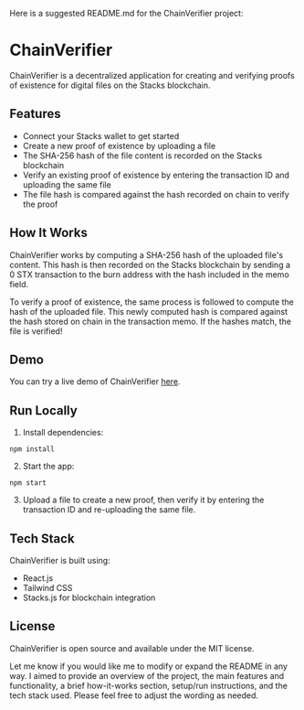 Here is a suggested README.md for the ChainVerifier project:

# ChainVerifier 

ChainVerifier is a decentralized application for creating and verifying proofs of existence for digital files on the Stacks blockchain.

## Features

- Connect your Stacks wallet to get started 
- Create a new proof of existence by uploading a file 
- The SHA-256 hash of the file content is recorded on the Stacks blockchain 
- Verify an existing proof of existence by entering the transaction ID and uploading the same file 
- The file hash is compared against the hash recorded on chain to verify the proof

## How It Works

ChainVerifier works by computing a SHA-256 hash of the uploaded file's content. This hash is then recorded on the Stacks blockchain by sending a 0 STX transaction to the burn address with the hash included in the memo field.

To verify a proof of existence, the same process is followed to compute the hash of the uploaded file. This newly computed hash is compared against the hash stored on chain in the transaction memo. If the hashes match, the file is verified!

## Demo

You can try a live demo of ChainVerifier [here](https://URL).

## Run Locally

1. Install dependencies:

```
npm install
```

2. Start the app: 

```
npm start
```

3. Upload a file to create a new proof, then verify it by entering the transaction ID and re-uploading the same file.

## Tech Stack

ChainVerifier is built using:

- React.js
- Tailwind CSS
- Stacks.js for blockchain integration

## License 

ChainVerifier is open source and available under the MIT license.

Let me know if you would like me to modify or expand the README in any way. I aimed to provide an overview of the project, the main features and functionality, a brief how-it-works section, setup/run instructions, and the tech stack used. Please feel free to adjust the wording as needed.